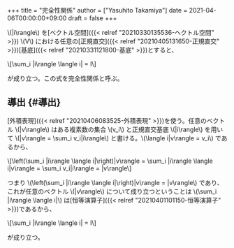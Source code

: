 +++
title = "完全性関係"
author = ["Yasuhito Takamiya"]
date = 2021-04-06T00:00:00+09:00
draft = false
+++

\\(|i\rangle\\) を[ベクトル空間]({{< relref "20210330135536-ヘクトル空間" >}}) \\(V\\) における任意の[正規直交]({{< relref "20210405131650-正規直交" >}})[基底]({{< relref "20210331121800-基底" >}})とすると、

\\[\sum\_i |i\rangle \langle i| = I\\]

が成り立つ。この式を完全性関係と呼ぶ。


## 導出 {#導出}

[外積表現]({{< relref "20210406083525-外積表現" >}})を使う。任意のベクトル \\(|v\rangle\\) はある複素数の集合 \\(v\_i\\) と正規直交基底 \\(|i\rangle\\) を用いて \\(|v\rangle = \sum\_i v\_i|i\rangle\\) と書ける。\\(\langle i|v\rangle = v\_i\\) であるから、

\\[\left(\sum\_i |i\rangle \langle i|\right)|v\rangle = \sum\_i |i\rangle \langle i|v\rangle = \sum\_i v\_i|i\rangle = |v\rangle\\]

つまり \\(\left(\sum\_i |i\rangle \langle i|\right)|v\rangle = |v\rangle\\) であり、これが任意のベクトル \\(|v\rangle\\) について成り立つということは \\(\sum\_i |i\rangle \langle i|\\) は[恒等演算子]({{< relref "20210401101150-恒等演算子" >}})であるから、

\\[\sum\_i |i\rangle \langle i| = I\\]

が成り立つ。
